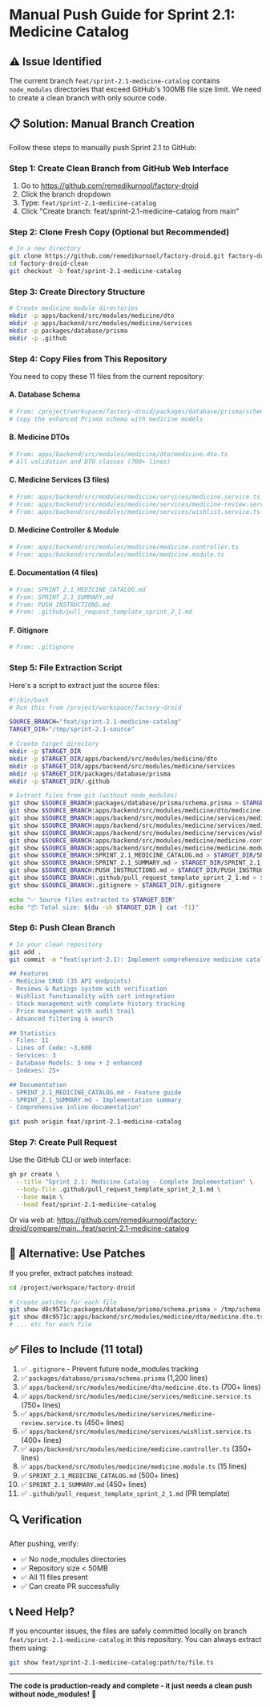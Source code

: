 # Manual Push Guide for Sprint 2.1: Medicine Catalog

## ⚠️ Issue Identified

The current branch `feat/sprint-2.1-medicine-catalog` contains `node_modules` directories that exceed GitHub's 100MB file size limit. We need to create a clean branch with only source code.

## 📋 Solution: Manual Branch Creation

Follow these steps to manually push Sprint 2.1 to GitHub:

### Step 1: Create Clean Branch from GitHub Web Interface

1. Go to https://github.com/remedikurnool/factory-droid
2. Click the branch dropdown
3. Type: `feat/sprint-2.1-medicine-catalog`
4. Click "Create branch: feat/sprint-2.1-medicine-catalog from main"

### Step 2: Clone Fresh Copy (Optional but Recommended)

```bash
# In a new directory
git clone https://github.com/remedikurnool/factory-droid.git factory-droid-clean
cd factory-droid-clean
git checkout -b feat/sprint-2.1-medicine-catalog
```

### Step 3: Create Directory Structure

```bash
# Create medicine module directories
mkdir -p apps/backend/src/modules/medicine/dto
mkdir -p apps/backend/src/modules/medicine/services
mkdir -p packages/database/prisma
mkdir -p .github
```

### Step 4: Copy Files from This Repository

You need to copy these 11 files from the current repository:

#### A. Database Schema
```bash
# From: /project/workspace/factory-droid/packages/database/prisma/schema.prisma
# Copy the enhanced Prisma schema with medicine models
```

#### B. Medicine DTOs
```bash
# From: apps/backend/src/modules/medicine/dto/medicine.dto.ts
# All validation and DTO classes (700+ lines)
```

#### C. Medicine Services (3 files)
```bash
# From: apps/backend/src/modules/medicine/services/medicine.service.ts
# From: apps/backend/src/modules/medicine/services/medicine-review.service.ts
# From: apps/backend/src/modules/medicine/services/wishlist.service.ts
```

#### D. Medicine Controller & Module
```bash
# From: apps/backend/src/modules/medicine/medicine.controller.ts
# From: apps/backend/src/modules/medicine/medicine.module.ts
```

#### E. Documentation (4 files)
```bash
# From: SPRINT_2.1_MEDICINE_CATALOG.md
# From: SPRINT_2.1_SUMMARY.md
# From: PUSH_INSTRUCTIONS.md
# From: .github/pull_request_template_sprint_2_1.md
```

#### F. Gitignore
```bash
# From: .gitignore
```

### Step 5: File Extraction Script

Here's a script to extract just the source files:

```bash
#!/bin/bash
# Run this from /project/workspace/factory-droid

SOURCE_BRANCH="feat/sprint-2.1-medicine-catalog"
TARGET_DIR="/tmp/sprint-2.1-source"

# Create target directory
mkdir -p $TARGET_DIR
mkdir -p $TARGET_DIR/apps/backend/src/modules/medicine/dto
mkdir -p $TARGET_DIR/apps/backend/src/modules/medicine/services
mkdir -p $TARGET_DIR/packages/database/prisma
mkdir -p $TARGET_DIR/.github

# Extract files from git (without node_modules)
git show $SOURCE_BRANCH:packages/database/prisma/schema.prisma > $TARGET_DIR/packages/database/prisma/schema.prisma
git show $SOURCE_BRANCH:apps/backend/src/modules/medicine/dto/medicine.dto.ts > $TARGET_DIR/apps/backend/src/modules/medicine/dto/medicine.dto.ts
git show $SOURCE_BRANCH:apps/backend/src/modules/medicine/services/medicine.service.ts > $TARGET_DIR/apps/backend/src/modules/medicine/services/medicine.service.ts
git show $SOURCE_BRANCH:apps/backend/src/modules/medicine/services/medicine-review.service.ts > $TARGET_DIR/apps/backend/src/modules/medicine/services/medicine-review.service.ts
git show $SOURCE_BRANCH:apps/backend/src/modules/medicine/services/wishlist.service.ts > $TARGET_DIR/apps/backend/src/modules/medicine/services/wishlist.service.ts
git show $SOURCE_BRANCH:apps/backend/src/modules/medicine/medicine.controller.ts > $TARGET_DIR/apps/backend/src/modules/medicine/medicine.controller.ts
git show $SOURCE_BRANCH:apps/backend/src/modules/medicine/medicine.module.ts > $TARGET_DIR/apps/backend/src/modules/medicine/medicine.module.ts
git show $SOURCE_BRANCH:SPRINT_2.1_MEDICINE_CATALOG.md > $TARGET_DIR/SPRINT_2.1_MEDICINE_CATALOG.md
git show $SOURCE_BRANCH:SPRINT_2.1_SUMMARY.md > $TARGET_DIR/SPRINT_2.1_SUMMARY.md
git show $SOURCE_BRANCH:PUSH_INSTRUCTIONS.md > $TARGET_DIR/PUSH_INSTRUCTIONS.md
git show $SOURCE_BRANCH:.github/pull_request_template_sprint_2_1.md > $TARGET_DIR/.github/pull_request_template_sprint_2_1.md
git show $SOURCE_BRANCH:.gitignore > $TARGET_DIR/.gitignore

echo "✅ Source files extracted to $TARGET_DIR"
echo "📦 Total size: $(du -sh $TARGET_DIR | cut -f1)"
```

### Step 6: Push Clean Branch

```bash
# In your clean repository
git add .
git commit -m "feat(sprint-2.1): Implement comprehensive medicine catalog with reviews, wishlist, and stock management

## Features
- Medicine CRUD (35 API endpoints)
- Reviews & Ratings system with verification
- Wishlist functionality with cart integration
- Stock management with complete history tracking
- Price management with audit trail
- Advanced filtering & search

## Statistics
- Files: 11
- Lines of Code: ~3,600
- Services: 3
- Database Models: 5 new + 2 enhanced
- Indexes: 25+

## Documentation
- SPRINT_2.1_MEDICINE_CATALOG.md - Feature guide
- SPRINT_2.1_SUMMARY.md - Implementation summary
- Comprehensive inline documentation"

git push origin feat/sprint-2.1-medicine-catalog
```

### Step 7: Create Pull Request

Use the GitHub CLI or web interface:

```bash
gh pr create \
  --title "Sprint 2.1: Medicine Catalog - Complete Implementation" \
  --body-file .github/pull_request_template_sprint_2_1.md \
  --base main \
  --head feat/sprint-2.1-medicine-catalog
```

Or via web at: https://github.com/remedikurnool/factory-droid/compare/main...feat/sprint-2.1-medicine-catalog

## 🎯 Alternative: Use Patches

If you prefer, extract patches instead:

```bash
cd /project/workspace/factory-droid

# Create patches for each file
git show d8c9571c:packages/database/prisma/schema.prisma > /tmp/schema.patch
git show d8c9571c:apps/backend/src/modules/medicine/dto/medicine.dto.ts > /tmp/dto.patch
# ... etc for each file
```

## ✅ Files to Include (11 total)

1. ✅ `.gitignore` - Prevent future node_modules tracking
2. ✅ `packages/database/prisma/schema.prisma` (1,200 lines)
3. ✅ `apps/backend/src/modules/medicine/dto/medicine.dto.ts` (700+ lines)
4. ✅ `apps/backend/src/modules/medicine/services/medicine.service.ts` (750+ lines)
5. ✅ `apps/backend/src/modules/medicine/services/medicine-review.service.ts` (450+ lines)
6. ✅ `apps/backend/src/modules/medicine/services/wishlist.service.ts` (400+ lines)
7. ✅ `apps/backend/src/modules/medicine/medicine.controller.ts` (350+ lines)
8. ✅ `apps/backend/src/modules/medicine/medicine.module.ts` (15 lines)
9. ✅ `SPRINT_2.1_MEDICINE_CATALOG.md` (500+ lines)
10. ✅ `SPRINT_2.1_SUMMARY.md` (450+ lines)
11. ✅ `.github/pull_request_template_sprint_2_1.md` (PR template)

## 🔍 Verification

After pushing, verify:
- ✅ No node_modules directories
- ✅ Repository size < 50MB
- ✅ All 11 files present
- ✅ Can create PR successfully

## 📞 Need Help?

If you encounter issues, the files are safely committed locally on branch `feat/sprint-2.1-medicine-catalog` in this repository. You can always extract them using:

```bash
git show feat/sprint-2.1-medicine-catalog:path/to/file.ts
```

---

**The code is production-ready and complete - it just needs a clean push without node_modules!** 🚀
